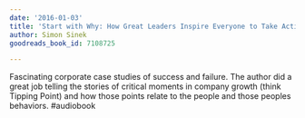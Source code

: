 ```yaml
---
date: '2016-01-03'
title: 'Start with Why: How Great Leaders Inspire Everyone to Take Action'
author: Simon Sinek
goodreads_book_id: 7108725

---
```

Fascinating corporate case studies of success and failure. The author did a great job telling the stories of critical moments in company growth (think Tipping Point) and how those points relate to the people and those peoples behaviors. #audiobook

